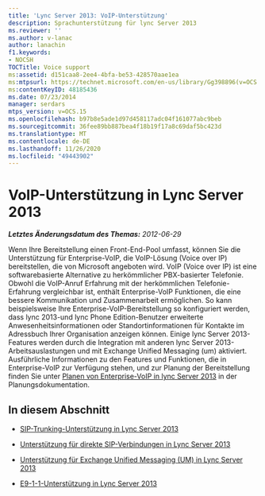```yaml
---
title: 'Lync Server 2013: VoIP-Unterstützung'
description: Sprachunterstützung für lync Server 2013
ms.reviewer: ''
ms.author: v-lanac
author: lanachin
f1.keywords:
- NOCSH
TOCTitle: Voice support
ms:assetid: d151caa8-2ee4-4bfa-be53-428570aae1ea
ms:mtpsurl: https://technet.microsoft.com/en-us/library/Gg398896(v=OCS.15)
ms:contentKeyID: 48185436
ms.date: 07/23/2014
manager: serdars
mtps_version: v=OCS.15
ms.openlocfilehash: b97b8e5ade1d97d458117adc04f161077abc9beb
ms.sourcegitcommit: 36fee89bb887bea4f18b19f17a8c69daf5bc423d
ms.translationtype: MT
ms.contentlocale: de-DE
ms.lasthandoff: 11/26/2020
ms.locfileid: "49443902"
---
```

# <a name="voice-support-in-lync-server-2013"></a>VoIP-Unterstützung in Lync Server 2013

<div data-xmlns="http://www.w3.org/1999/xhtml">

<div class="topic" data-xmlns="http://www.w3.org/1999/xhtml" data-msxsl="urn:schemas-microsoft-com:xslt" data-cs="https://msdn.microsoft.com/">

<div data-asp="https://msdn2.microsoft.com/asp">



</div>

<div id="mainSection">

<div id="mainBody">

<span> </span>

_**Letztes Änderungsdatum des Themas:** 2012-06-29_

Wenn Ihre Bereitstellung einen Front-End-Pool umfasst, können Sie die Unterstützung für Enterprise-VoIP, die VoIP-Lösung (Voice over IP) bereitstellen, die von Microsoft angeboten wird. VoIP (Voice over IP) ist eine softwarebasierte Alternative zu herkömmlicher PBX-basierter Telefonie. Obwohl die VoIP-Anruf Erfahrung mit der herkömmlichen Telefonie-Erfahrung vergleichbar ist, enthält Enterprise-VoIP Funktionen, die eine bessere Kommunikation und Zusammenarbeit ermöglichen. So kann beispielsweise Ihre Enterprise-VoIP-Bereitstellung so konfiguriert werden, dass lync 2013-und lync Phone Edition-Benutzer erweiterte Anwesenheitsinformationen oder Standortinformationen für Kontakte im Adressbuch Ihrer Organisation anzeigen können. Einige lync Server 2013-Features werden durch die Integration mit anderen lync Server 2013-Arbeitsauslastungen und mit Exchange Unified Messaging (um) aktiviert. Ausführliche Informationen zu den Features und Funktionen, die in Enterprise-VoIP zur Verfügung stehen, und zur Planung der Bereitstellung finden Sie unter [Planen von Enterprise-VoIP in lync Server 2013](lync-server-2013-planning-for-enterprise-voice.md) in der Planungsdokumentation.

<div>

## <a name="in-this-section"></a>In diesem Abschnitt

  - [SIP-Trunking-Unterstützung in Lync Server 2013](lync-server-2013-sip-trunking-support.md)

  - [Unterstützung für direkte SIP-Verbindungen in Lync Server 2013](lync-server-2013-direct-sip-connections-support.md)

  - [Unterstützung für Exchange Unified Messaging (UM) in Lync Server 2013](lync-server-2013-exchange-unified-messaging-um-support.md)

  - [E9-1-1-Unterstützung in Lync Server 2013](lync-server-2013-e9-1-1-support.md)

</div>

</div>

<span> </span>

</div>

</div>

</div>

